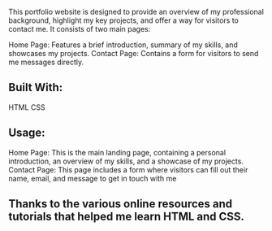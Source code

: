 This portfolio website is designed to provide an overview of my professional background, highlight my key projects, and offer a way for visitors to contact me. It consists of two main pages:

Home Page: Features a brief introduction, summary of my skills, and showcases my projects.
Contact Page: Contains a form for visitors to send me messages directly.
## Built With:
HTML
CSS
## Usage:
Home Page: This is the main landing page, containing a personal introduction, an overview of my skills, and a showcase of my projects.
Contact Page: This page includes a form where visitors can fill out their name, email, and message to get in touch with me
## Thanks to the various online resources and tutorials that helped me learn HTML and CSS.
